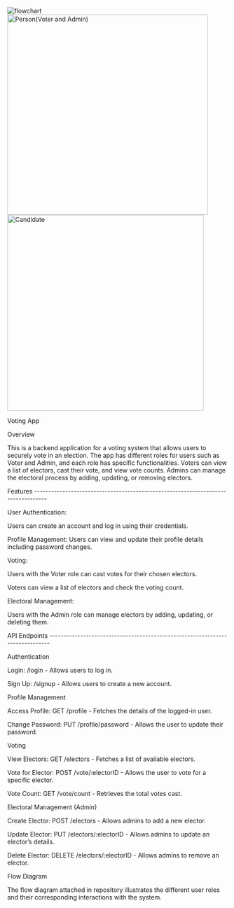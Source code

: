 ![flowchart](https://github.com/user-attachments/assets/50d9c9ca-344f-48d0-b12a-5dddb5e0dc25)
<img width="458" alt="Person(Voter and Admin)" src="https://github.com/user-attachments/assets/8bbe7e61-3209-45ca-9904-96b96b5d0925">
<img width="448" alt="Candidate" src="https://github.com/user-attachments/assets/52f13d58-2504-4721-885b-5c8661b6799d">

Voting App


Overview


This is a backend application for a voting system that allows users to securely vote in an election. The app has different roles for users such as Voter and Admin, and each role has specific functionalities. Voters can view a list of electors, cast their vote, and view vote counts. Admins can manage the electoral process by adding, updating, or removing electors.

Features ----------------------------------------------------------------------------------


User Authentication:

Users can create an account and log in using their credentials.

Profile Management: Users can view and update their profile details including password changes.


Voting:

 Users with the Voter role can cast votes for their chosen electors.

 Voters can view a list of electors and check the voting count.
 

Electoral Management:

 Users with the Admin role can manage electors by adding, updating, or deleting them.
 

API Endpoints ------------------------------------------------------------------------------


Authentication

 Login: /login - Allows users to log in.
 
 Sign Up: /signup - Allows users to create a new account.
 

Profile Management
   
 Access Profile: GET /profile - Fetches the details of the logged-in user.
 
 Change Password: PUT /profile/password - Allows the user to update their password.
 

Voting

 View Electors: GET /electors - Fetches a list of available electors.
 
 Vote for Elector: POST /vote/:electorID - Allows the user to vote for a specific elector.
 
 Vote Count: GET /vote/count - Retrieves the total votes cast.
 

Electoral Management (Admin)

 Create Elector: POST /electors - Allows admins to add a new elector.
 
 Update Elector: PUT /electors/:electorID - Allows admins to update an elector’s details.
 
 Delete Elector: DELETE /electors/:electorID - Allows admins to remove an elector.
 

Flow Diagram


The flow diagram attached in repository illustrates the different user roles and their corresponding interactions with the system.

